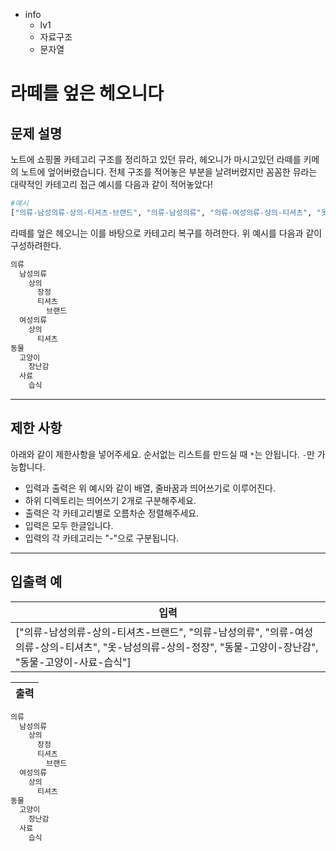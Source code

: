 - info
    - lv1
    - 자료구조
    - 문자열

# 라떼를 엎은 헤오니다

## 문제 설명

노트에 쇼핑몰 카테고리 구조를 정리하고 있던 뮤라, 
헤오니가 마시고있던 라떼를 키메의 노트에 엎어버렸습니다.
전체 구조를 적어놓은 부분을 날려버렸지만 꼼꼼한 뮤라는 대략적인 카테고리 접근 예시를 다음과 같이 적어놓았다!

```py
#예시
["의류-남성의류-상의-티셔츠-브랜드", "의류-남성의류", "의류-여성의류-상의-티셔츠", "옷-남성의류-상의-정장", "동물-고양이-장난감", "동물-고양이-사료-습식"]
```
라떼를 엎은 헤오니는 이를 바탕으로 카테고리 복구를 하려한다.
위 예시를 다음과 같이 구성하려한다.
```py
의류
  남성의류
    상의
      장정
      티셔츠
        브랜드
  여성의류
    상의
      티셔츠
동물
  고양이
    장난감
  사료
    습식
```

---

## 제한 사항

아래와 같이 제한사항을 넣어주세요. 순서없는 리스트를 만드실 때 `*`는 안됩니다. `-`만 가능합니다.
- 입력과 출력은 위 예시와 같이 배열, 줄바꿈과 띄어쓰기로 이루어진다. 
- 하위 디렉토리는 띄어쓰기 2개로 구분해주세요.
- 출력은 각 카테고리별로 오름차순 정렬해주세요.
- 입력은 모두 한글입니다.
- 입력의 각 카테고리는 "-"으로 구분됩니다.

---

## 입출력 예


| 입력  |
| ---------------------------------------- |
| ["의류-남성의류-상의-티셔츠-브랜드", "의류-남성의류", "의류-여성의류-상의-티셔츠", "옷-남성의류-상의-정장", "동물-고양이-장난감", "동물-고양이-사료-습식"] |

| 출력 |
| --- |
```py
의류
  남성의류
    상의
      장정
      티셔츠
        브랜드
  여성의류
    상의
      티셔츠
동물
  고양이
    장난감
  사료
    습식
```
